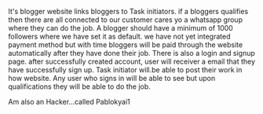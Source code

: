 It's  blogger website
links bloggers to Task initiators. 
if a bloggers qualifies then there are all connected to our customer cares yo a whatsapp group where they can do the job.
A blogger should have a minimum of 1000 followers where we have set it as default.
we have not yet integrated payment method but with time bloggers will be paid through the website automatically after they have done their job.
There is also a login and signup page.
after successfully created account, user will receiver a email that they have successfully sign up.
Task initiator will.be able to post their work in how website.
Any user who signs in will be able to see but upon qualifications they will be able to do the job.


Am also an Hacker...called Pablokyai1
